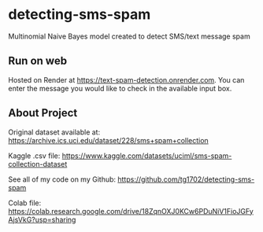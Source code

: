 # detecting-sms-spam
Multinomial Naive Bayes model created to detect SMS/text message spam

## Run on web
Hosted on Render at https://text-spam-detection.onrender.com. 
You can enter the message you would like to check in the available input box.

## About Project
Original dataset available at: https://archive.ics.uci.edu/dataset/228/sms+spam+collection

Kaggle .csv file: https://www.kaggle.com/datasets/uciml/sms-spam-collection-dataset

See all of my code on my Github: https://github.com/tg1702/detecting-sms-spam

Colab file: https://colab.research.google.com/drive/18ZqnOXJ0KCw6PDuNiV1FioJGFyAjsVkG?usp=sharing
